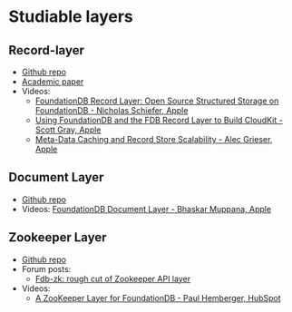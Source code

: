 # Studiable layers 

<!-- toc -->

## Record-layer

* [Github repo](https://github.com/foundationdb/fdb-record-layer)
* [Academic paper](https://www.foundationdb.org/files/record-layer-paper.pdf)
* Videos:
  * [FoundationDB Record Layer: Open Source Structured Storage on FoundationDB - Nicholas Schiefer, Apple](https://youtu.be/HLE8chgw6LI)
  * [Using FoundationDB and the FDB Record Layer to Build CloudKit - Scott Gray, Apple](https://youtu.be/SvoUHHM9IKU)
  * [Meta-Data Caching and Record Store Scalability - Alec Grieser, Apple](https://youtu.be/_mDIhQ1HLcs)

## Document Layer

* [Github repo](https://github.com/FoundationDB/fdb-document-layer)
* Videos:
  [FoundationDB Document Layer - Bhaskar Muppana, Apple](https://youtu.be/KPqmB13zI9c)

## Zookeeper Layer

* [Github repo](https://github.com/pH14/fdb-zk)
* Forum posts:
  * [Fdb-zk: rough cut of Zookeeper API layer](https://forums.foundationdb.org/t/fdb-zk-rough-cut-of-zookeeper-api-layer/1278)
* Videos:
  * [A ZooKeeper Layer for FoundationDB - Paul Hemberger, HubSpot](https://youtu.be/3FYpf1QMPgQ)